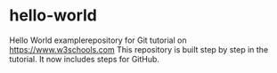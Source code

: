 # hello-world
Hello World examplerepository for Git tutorial on https://www.w3schools.com
This repository is built step by step in the tutorial.
It now includes steps for GitHub.
